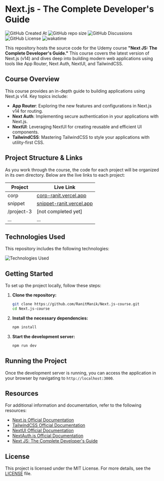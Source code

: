 # Next.js - The Complete Developer's Guide

![GitHub Created At](https://img.shields.io/github/created-at/RanitManik/Next.js-course)
![GitHub repo size](https://img.shields.io/github/repo-size/RanitManik/Next.js-course)
![GitHub Discussions](https://img.shields.io/github/discussions/RanitManik/Next.js-course)
![GitHub License](https://img.shields.io/github/license/RanitManik/Next.js-course)
![wakatime](https://wakatime.com/badge/github/RanitManik/Next.js-course.svg)

This repository hosts the source code for the Udemy course **"Next JS: The Complete Developer's Guide."** This course
covers the latest version of Next.js (v14) and dives deep into building modern web applications using tools like App
Router, Next Auth, NextUI, and TailwindCSS.

## Course Overview

This course provides an in-depth guide to building applications using Next.js v14. Key topics include:

- **App Router**: Exploring the new features and configurations in Next.js v14 for routing.
- **Next Auth**: Implementing secure authentication in your applications with Next.js.
- **NextUI**: Leveraging NextUI for creating reusable and efficient UI components.
- **TailwindCSS**: Mastering TailwindCSS to style your applications with utility-first CSS.

## Project Structure & Links

As you work through the course, the code for each project will be organized in its own directory. Below are the live
links to each project:

| Project    | Live Link                                                     |
|------------|---------------------------------------------------------------|
| corp       | [corp-ranit.vercel.app](https://corp-ranit.vercel.app/)       |
| snippet    | [snippet-ranit.vercel.app](https://snippet-ranit.vercel.app/) |
| /project-3 | [not completed yet]                                           |
| ...        | ...                                                           |

## Technologies Used

This repository includes the following technologies:

![Technologies Used](https://skillicons.dev/icons?i=next,react,tailwindcss,typescript,nodejs,postgres,npm,webstorm,vercel)

## Getting Started

To set up the project locally, follow these steps:

1. **Clone the repository:**
   ```bash
   git clone https://github.com/RanitManik/Next.js-course.git
   cd Next.js-course
   ```

2. **Install the necessary dependencies:**
   ```bash
   npm install
   ```

3. **Start the development server:**
   ```bash
   npm run dev
   ```

## Running the Project

Once the development server is running, you can access the application in your browser by navigating to
`http://localhost:3000`.

## Resources

For additional information and documentation, refer to the following resources:

- [Next.js Official Documentation](https://nextjs.org/docs)
- [TailwindCSS Official Documentation](https://tailwindcss.com/docs)
- [NextUI Official Documentation](https://nextui.org/docs)
- [NextAuth.js Official Documentation](https://next-auth.js.org/getting-started/introduction)
- [Next JS: The Complete Developer's Guide](https://www.udemy.com/course/next-js-the-complete-developers-guide/?couponCode=SKILLS4SALEA)

## License

This project is licensed under the MIT License. For more details, see the [LICENSE](LICENSE) file.

